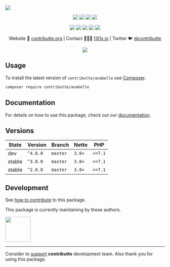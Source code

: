 ![](https://heatbadger.now.sh/github/readme/contributte/anabelle/)

<p align=center>
  <a href="https://github.com/contributte/anabelle/actions"><img src="https://badgen.net/github/checks/contributte/anabelle/master"></a>
  <a href="https://coveralls.io/r/contributte/anabelle"><img src="https://badgen.net/coveralls/c/github/contributte/anabelle"></a>
  <a href="https://packagist.org/packages/contributte/anabelle"><img src="https://badgen.net/packagist/dm/contributte/anabelle"></a>
  <a href="https://packagist.org/packages/contributte/anabelle"><img src="https://badgen.net/packagist/v/contributte/anabelle"></a>
</p>
<p align=center>
  <a href="https://packagist.org/packages/contributte/anabelle"><img src="https://badgen.net/packagist/php/contributte/anabelle"></a>
  <a href="https://github.com/contributte/anabelle"><img src="https://badgen.net/github/license/contributte/anabelle"></a>
  <a href="https://bit.ly/ctteg"><img src="https://badgen.net/badge/support/gitter/cyan"></a>
  <a href="https://bit.ly/cttfo"><img src="https://badgen.net/badge/support/forum/yellow"></a>
  <a href="https://contributte.org/partners.html"><img src="https://badgen.net/badge/sponsor/donations/F96854"></a>
</p>

<p align=center>
Website 🚀 <a href="https://contributte.org">contributte.org</a> | Contact 👨🏻‍💻 <a href="https://f3l1x.io">f3l1x.io</a> | Twitter 🐦 <a href="https://twitter.com/contributte">@contributte</a>
</p>

<p align=center>
  <img src="https://github.com/contributte/anabelle/blob/master/.docs/assets/anabelle.png">
</p>

## Usage

To install the latest version of `contributte/anabelle` use [Composer](https://getcomposer.org).

```bash
composer require contributte/anabelle
```

## Documentation

For details on how to use this package, check out our [documentation](.docs).

## Versions

| State  | Version  | Branch   | Nette  | PHP     |
|--------|----------|----------|--------|---------|
| dev    | `^4.0.0` | `master` | `3.0+` | `>=7.1` |
| stable | `^3.0.0` | `master` | `3.0+` | `>=7.1` |
| stable | `^2.0.0` | `master` | `3.0+` | `>=7.1` |

## Development

See [how to contribute](https://contributte.org/contributing.html) to this package.

This package is currently maintaining by these authors.

<a href="https://github.com/paveljanda">
  <img width="80" height="80" src="https://avatars2.githubusercontent.com/u/1488874?v=3&s=80">
</a>

-----

Consider to [support](https://contributte.org/partners.html) **contributte** development team.
Also thank you for using this package.
